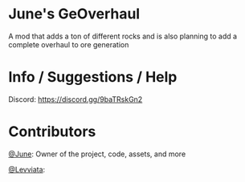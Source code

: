 # June's GeOverhaul
A mod that adds a ton of different rocks and is also planning to add a complete overhaul to ore generation

# Info / Suggestions / Help
Discord: https://discord.gg/9baTRskGn2

# Contributors

[@June](https://github.com/seventh-june): Owner of the project, code, assets, and more

[@Levviata](https://github.com/Levviata): 
